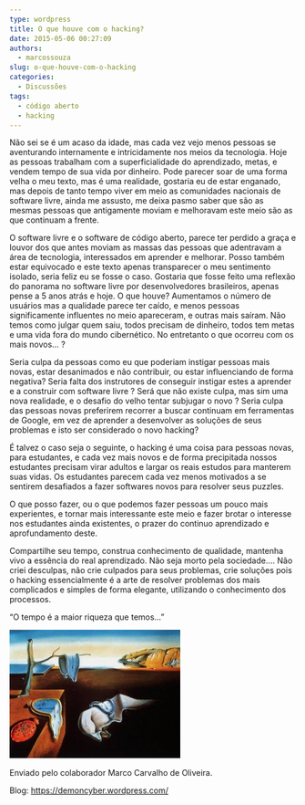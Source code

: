 ```yaml
---
type: wordpress
title: O que houve com o hacking?
date: 2015-05-06 00:27:09
authors:
  - marcossouza
slug: o-que-houve-com-o-hacking
categories:
  - Discussões
tags:
  - código aberto
  - hacking
---
```


Não sei se é um acaso da idade, mas cada vez vejo menos pessoas se aventurando internamente e intricidamente nos meios da tecnologia. Hoje as pessoas trabalham com a superficialidade do aprendizado, metas, e vendem tempo de sua vida por dinheiro. Pode parecer soar de uma forma velha o meu texto, mas é uma realidade, gostaria eu de estar enganado, mas depois de tanto tempo viver em meio as comunidades nacionais de software livre, ainda me assusto, me deixa pasmo saber que são as mesmas pessoas que antigamente moviam e melhoravam este meio são as que continuam a frente.

O software livre e o software de código aberto, parece ter perdido a graça e louvor dos que antes moviam as massas das pessoas que adentravam a área de tecnologia, interessados em aprender e melhorar. Posso também estar equivocado e este texto apenas transparecer o meu sentimento isolado, seria feliz eu se fosse o caso. Gostaria que fosse feito uma reflexão do panorama no software livre por desenvolvedores brasileiros, apenas pense a 5 anos atrás e hoje. O que houve? Aumentamos o número de usuários mas a qualidade parece ter caído, e menos pessoas significamente influentes no meio apareceram, e outras mais saíram. Não temos como julgar quem saiu, todos precisam de dinheiro, todos tem metas e uma vida fora do mundo cibernético. No entretanto o que ocorreu com os mais novos… ?

Seria culpa da pessoas como eu que poderiam instigar pessoas mais novas, estar desanimados e não contribuir, ou estar influenciando de forma negativa? Seria falta dos instrutores de conseguir instigar estes a aprender e a construir com software livre ? Será que não existe culpa, mas sim uma nova realidade, e o desafio do velho tentar subjugar o novo ? Seria culpa das pessoas novas preferirem recorrer a buscar continuam em ferramentas de Google, em vez de aprender a desenvolver as soluções de seus problemas e isto ser considerado o novo hacking?

É talvez o caso seja o seguinte, o hacking é uma coisa para pessoas novas, para estudantes, e cada vez mais novos e de forma precipitada nossos estudantes precisam virar adultos e largar os reais estudos para manterem suas vidas. Os estudantes parecem cada vez menos motivados a se sentirem desafiados a fazer softwares novos para resolver seus puzzles.

O que posso fazer, ou o que podemos fazer pessoas um pouco mais experientes, e tornar mais interessante este meio e fazer brotar o interesse nos estudantes ainda existentes, o prazer do continuo aprendizado e aprofundamento deste.

Compartilhe seu tempo, construa conhecimento de qualidade, mantenha vivo a essência do real aprendizado. Não seja morto pela sociedade…. Não criei desculpas, não crie culpados para seus problemas, crie soluções pois o hacking essencialmente é a arte de resolver problemas dos mais complicados e simples de forma elegante, utilizando o conhecimento dos processos.

“O tempo é a maior riqueza que temos…”

<a href="/images/wp-content/uploads/2015/04/post2.jpg"><img class=" size-medium wp-image-1992 aligncenter" src="/images/wp-content/uploads/2015/04/post2-300x225.jpg" alt="post2" width="300" height="225" /></a>

Enviado pelo colaborador Marco Carvalho de Oliveira.

Blog: <a href="https://demoncyber.wordpress.com/" target="_blank">https://demoncyber.wordpress.com/</a>
